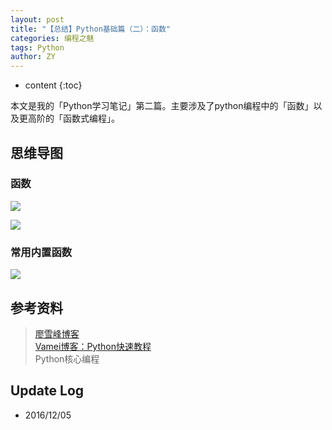```yaml
---
layout: post
title: "【总结】Python基础篇（二）：函数"
categories: 编程之魅
tags: Python
author: ZY
---
```


* content
{:toc}

本文是我的「Python学习笔记」第二篇。主要涉及了python编程中的「函数」以及更高阶的「函数式编程」。




## 思维导图

### 函数
![](https://raw.githubusercontent.com/woaielf/woaielf.github.io/master/_posts/Pic/1612/161205-1.png)
 
![](https://raw.githubusercontent.com/woaielf/woaielf.github.io/master/_posts/Pic/1612/161205-2.png)

### 常用内置函数
![](https://raw.githubusercontent.com/woaielf/woaielf.github.io/master/_posts/Pic/1612/161205-3.png)


## 参考资料
> [廖雪峰博客](http://www.liaoxuefeng.com/wiki/001374738125095c955c1e6d8bb493182103fac9270762a000) <br>
[Vamei博客：Python快速教程](http://www.cnblogs.com/vamei/archive/2012/09/13/2682778.html) <br>
Python核心编程


## Update Log
- 2016/12/05